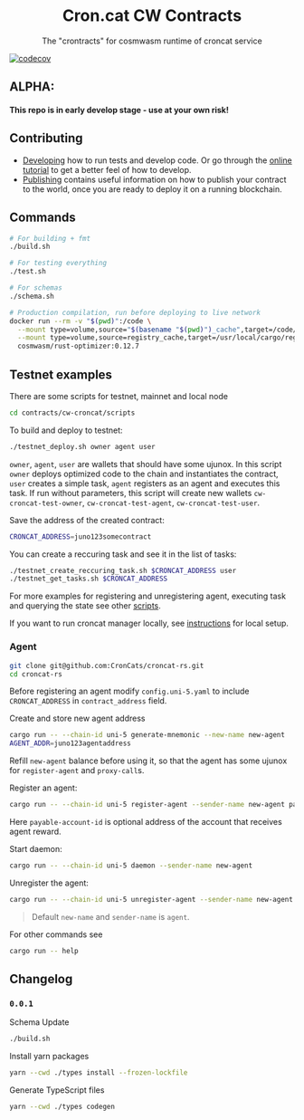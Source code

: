 <div align="center">
  <h1>
    Cron.cat CW Contracts
  </h1>
  <p>
  The "crontracts" for cosmwasm runtime of croncat service
  </p>
</div>

[![codecov](https://codecov.io/gh/CronCats/cw-croncat/branch/main/graph/badge.svg?token=JU1C4RK7X4)](https://codecov.io/gh/CronCats/cw-croncat)

## ALPHA: 

#### This repo is in early develop stage - use at your own risk!

## Contributing

* [Developing](./Developing.md) how to run tests and develop code. Or go through the
[online tutorial](https://docs.cosmwasm.com/) to get a better feel
of how to develop.
* [Publishing](./Publishing.md) contains useful information on how to publish your contract
to the world, once you are ready to deploy it on a running blockchain.

## Commands

```bash
# For building + fmt
./build.sh

# For testing everything
./test.sh

# For schemas
./schema.sh

# Production compilation, run before deploying to live network
docker run --rm -v "$(pwd)":/code \
  --mount type=volume,source="$(basename "$(pwd)")_cache",target=/code/target \
  --mount type=volume,source=registry_cache,target=/usr/local/cargo/registry \
  cosmwasm/rust-optimizer:0.12.7
```

## Testnet examples

There are some scripts for testnet, mainnet and local node
```bash
cd contracts/cw-croncat/scripts
```

To build and deploy to testnet:
```bash
./testnet_deploy.sh owner agent user
```
`owner`, `agent`, `user` are wallets that should have some ujunox.
In this script `owner` deploys optimized code to the chain and instantiates the contract, `user` creates a simple task, `agent` registers as an agent and executes this task. If run without parameters, this script will create new wallets `cw-croncat-test-owner`, `cw-croncat-test-agent`, `cw-croncat-test-user`.

Save the address of the created contract:
```bash
CRONCAT_ADDRESS=juno123somecontract
```

You can create a reccuring task and see it in the list of tasks:
```bash
./testnet_create_reccuring_task.sh $CRONCAT_ADDRESS user
./testnet_get_tasks.sh $CRONCAT_ADDRESS
```

For more examples for registering and unregistering agent, executing task and querying the state see other [scripts](https://github.com/CronCats/cw-croncat/tree/main/contracts/cw-croncat/scripts).

If you want to run croncat manager locally, see [instructions](https://github.com/CronCats/cw-croncat/blob/main/contracts/cw-croncat/scripts/README.md) for local setup.

### Agent

```bash
git clone git@github.com:CronCats/croncat-rs.git
cd croncat-rs
```

Before registering an agent modify `config.uni-5.yaml` to include `CRONCAT_ADDRESS` in `contract_address` field.

Create and store new agent address
```bash
cargo run -- --chain-id uni-5 generate-mnemonic --new-name new-agent
AGENT_ADDR=juno123agentaddress
```
Refill `new-agent` balance before using it, so that the agent has some ujunox for `register-agent` and `proxy-call`s.

Register an agent:
```bash
cargo run -- --chain-id uni-5 register-agent --sender-name new-agent payable-account-id
```
Here `payable-account-id` is optional address of the account that receives agent reward.

Start daemon:
```bash
cargo run -- --chain-id uni-5 daemon --sender-name new-agent
```

Unregister the agent:
```bash
cargo run -- --chain-id uni-5 unregister-agent --sender-name new-agent
```
> Default `new-name` and `sender-name` is `agent`.

For other commands see
```bash
cargo run -- help
``` 

## Changelog

### `0.0.1`

Schema Update
```bash
./build.sh
```
Install yarn packages
```bash
yarn --cwd ./types install --frozen-lockfile
```

Generate TypeScript files
```bash
yarn --cwd ./types codegen
```
